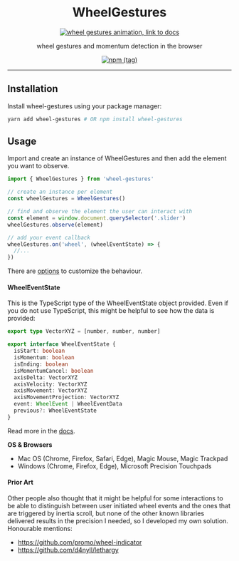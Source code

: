 
<h1 align="center">WheelGestures</h1>
<p align="center">
  <a href="https://wheel-gestures.xiel.dev">
    <img alt="wheel gestures animation, link to docs" src="./wheelGestures.gif" />
  </a>
</p>
<p align="center">
  wheel gestures and momentum detection in the browser
</p>

<p align="center">
  <a href="https://www.npmjs.com/package/wheel-gestures" rel="nofollow"><img src="https://img.shields.io/npm/v/wheel-gestures/latest.svg" alt="npm (tag)" data-canonical-src="https://img.shields.io/npm/v/wheel-gestures/latest.svg" style="max-width:100%;"></a>
</p>

<hr/>

## Installation

Install wheel-gestures using your package manager:

```sh
yarn add wheel-gestures # OR npm install wheel-gestures
```

## Usage 

Import and create an instance of WheelGestures and then add the element you want to observe.

````TypeScript
import { WheelGestures } from 'wheel-gestures'

// create an instance per element
const wheelGestures = WheelGestures()

// find and observe the element the user can interact with
const element = window.document.querySelector('.slider')
wheelGestures.observe(element)

// add your event callback 
wheelGestures.on('wheel', (wheelEventState) => {
  //...
})
````

There are [options](https://wheel-gestures.xiel.dev/docs/options/) to customize the behaviour.

#### WheelEventState

This is the TypeScript type of the WheelEventState object provided. Even if you do not use TypeScript, this might be helpful to see how the data is provided:

````TypeScript
export type VectorXYZ = [number, number, number]

export interface WheelEventState {
  isStart: boolean
  isMomentum: boolean
  isEnding: boolean
  isMomentumCancel: boolean
  axisDelta: VectorXYZ
  axisVelocity: VectorXYZ
  axisMovement: VectorXYZ
  axisMovementProjection: VectorXYZ
  event: WheelEvent | WheelEventData
  previous?: WheelEventState
}
````

Read more in the [docs](https://wheel-gestures.xiel.dev).

**OS & Browsers**

- Mac OS (Chrome, Firefox, Safari, Edge), Magic Mouse, Magic Trackpad
- Windows (Chrome, Firefox, Edge), Microsoft Precision Touchpads

#### Prior Art

Other people also thought that it might be helpful for some interactions to be able to distinguish between user initiated wheel events and the ones that are triggered by inertia scroll, but none of the other known libraries delivered results in the precision I needed, so I developed my own solution. Honourable mentions:

- https://github.com/promo/wheel-indicator
- https://github.com/d4nyll/lethargy
